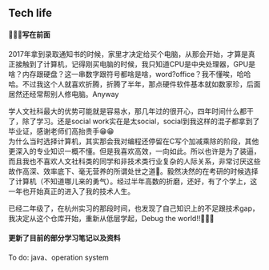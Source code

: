 ## Tech life
#### 🍕🍕🍕写在前面  
 2017年拿到录取通知书的时候，家里才决定给买个电脑，从那会开始，才算是真正接触到了计算机，记得刚买电脑的时候，我只知道CPU是中央处理器，GPU是啥？内存跟硬盘？这一串数字跟符号都啥是啥，word?office？我不懂唉，哈哈哈。不过我这个人就喜欢折腾，折腾了半年，那点硬件软件基本就如数家珍，后面居然还经常帮别人修电脑。Anyway  
 
 学人文社科最大的优势可能就是容易水，那几年过的很开心，四年时间什么都干了，除了学习。还是social work实在是太social，social到我这样的混子都拿到了毕业证，感谢老师们高抬贵手😁😁  
 为什么当时选择计算机，其实那会我对编程还停留在C写个加减乘除的阶段，其他更深入的专业知识一概不懂。但是我喜欢高效，一向如此。所以也许是为了装逼，而且我也不喜欢人文社科类的同学和非技术类行业复杂的人际关系，非常讨厌这些故作高深、效率底下、毫无营养的所谓处世之道🥵。毅然决然的在考研的时候选择了计算机（不知道哪儿来的勇气）。经过半年高数的折磨，还好，有了个学上，这一年也开始真正的进入了我的技术人生。  
 
 已经二年级了，在杭州实习的那段时间，也发现了自己知识上的不足跟技术gap，我决定从这个仓库开始，重新从低层学起，Debug the world!!🚀🚀🚀

####  更新了目前的部分学习笔记以及资料
To do: java、operation system

